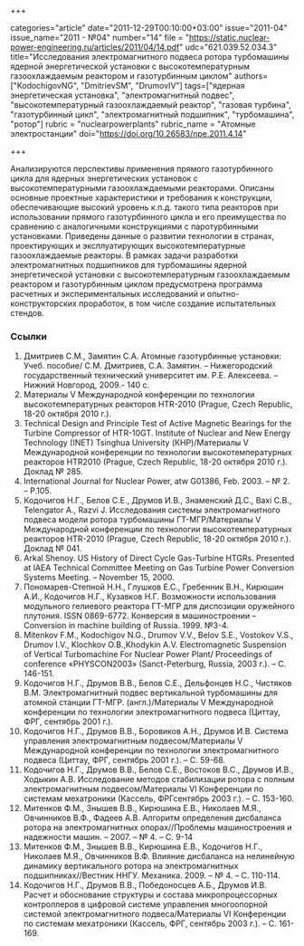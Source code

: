 +++

categories="article"
date="2011-12-29T00:10:00+03:00"
issue="2011-04"
issue_name="2011 - №04"
number="14"
file = "https://static.nuclear-power-engineering.ru/articles/2011/04/14.pdf"
udc="621.039.52.034.3"
title="Исследования электромагнитного подвеса ротора турбомашины ядерной энергетической установки с высокотемпературным газоохлаждаемым реактором и газотурбинным циклом"
authors=["KodochigovNG", "DmitrievSM", "DrumovIV"]
tags=["ядерная энергетическая установка", "электромагнитный подвес", "высокотемпературный газоохлаждаемый реактор", "газовая турбина", "газотурбинный цикл", "электромагнитный подшипник", "турбомашина", "ротор"]
rubric = "nuclearpowerplants"
rubric_name = "Атомные электростанции"
doi="https://doi.org/10.26583/npe.2011.4.14"

+++

Анализируются перспективы применения прямого газотурбинного цикла для ядерных энергетических установок с высокотемпературными газоохлаждаемыми реакторами. Описаны основные проектные характеристики и требования к конструкции, обеспечивающие высокий уровень к.п.д. такого типа реакторов при использовании прямого газотурбинного цикла и его преимущества по сравнению с аналогичными конструкциями с паротурбинными установками. Приведены данные о развитии технологии в странах, проектирующих и эксплуатирующих высокотемпературные газоохлаждаемые реакторы. В рамках задачи разработки электромагнитных подшипников для турбомашины ядерной энергетической установки с высокотемпературным газоохлаждаемым реактором и газотурбинным циклом предусмотрена программа расчетных и экспериментальных исследований и опытно-конструкторских проработок, в том числе создание испытательных стендов.

### Ссылки

1. Дмитриев С.М., Замятин С.А. Атомные газотурбинные установки: Учеб. пособие/ С.М. Дмитриев, С.А. Замятин. – Нижегородский государственный технический университет им. Р.Е. Алексеева. – Нижний Новгород, 2009.- 140 с.
2. Материалы V Международной конференции по технологии высокотемпературных реакторов HTR-2010 (Prague, Czech Republic, 18-20 октября 2010 г.).
3. Technical Design and Principle Test of Active Magnetic Bearings for the Turbine Compressor of HTR-10GT. Institute of Nuclear and New Energy Technology (INET) Tsinghua University (КНР)/Материалы V Международной конференции по технологии высокотемпературных реакторов HTR2010 (Prague, Czech Republic, 18-20 октября 2010 г.). Доклад № 285.
4. International Journal for Nuclear Power, atw G01386, Feb. 2003. – № 2. – Р.105.
5. Кодочигов Н.Г., Белов С.Е., Друмов И.В., Знаменский Д.С., Baxi C.B., Telengator A., Razvi J. Исследования системы электромагнитного подвеса модели ротора турбомашины ГТ-МГР/Материалы V Международной конференции по технологии высокотемпературных реакторов HTR-2010 (Prague, Czech Republic, 18-20 октября 2010 г.). Доклад № 041.
6. Arkal Shenoy. US History of Direct Cycle Gas-Turbine HTGRs. Presented at IAEA Technical Committee Meeting on Gas Turbine Power Conversion Systems Meeting. – November 15, 2000.
7. Пономарев-Степной Н.Н., Глушков Е.С., Гребенник В.Н., Кирюшин А.И., Кодочигов Н.Г., Кузавков Н.Г. Возможности использования модульного гелиевого реактора ГТ-МГР для диспозиции оружейного плутония. ISSN 0869-6772. Конверсия в машиностроении – Conversion in machine building of Russia. 1999. №3-4.
8. Mitenkov F.M., Kodochigov N.G., Drumov V.V., Belov S.E., Vostokov V.S., Drumov I.V., Klochkov O.B.,Khodykin A.V. Electromagnetic Suspension of Vertical Turbomachine For Nuclear Power Plant/ Proceedings of conference «PHYSCON2003» (Sanct-Peterburg, Russia, 2003 г.). – С. 146-151.
9. Кодочигов Н.Г., Друмов В.В., Белов С.Е., Дельфонцев Н.С., Чистяков В.М. Электромагнитный подвес вертикальной турбомашины для атомной станции ГТ-МГР. (англ.)/Материалы V Международной конференции по технологии электромагнитного подвеса (Циттау, ФРГ, сентябрь 2001 г.).
10. Кодочигов Н.Г., Друмов В.В., Боровиков А.Н., Друмов И.В. Система управления электромагнитным подвесом/Материалы V Международной конференции по технологии электромагнитного подвеса (Циттау, ФРГ, сентябрь 2001 г.). – С. 59-68.
11. Кодочигов Н.Г., Друмов В.В., Белов С.Е., Востоков В.С., Друмов И.В., Ходыкин А.В. Исследование методов стабилизации ротора с полным электромагнитным подвесом/Материалы VI Конференции по системам мехатроники (Кассель, ФРГсентябрь 2003 г.). – С. 153-160.
12. Митенков Ф.М., Знышев В.В., Кирюшина Е.В., Николаев М.Я., Овчинников В.Ф., Фадеев А.В. Алгоритм определения дисбаланса ротора на электромагнитных опорах//Проблемы машиностроения и надежности машин. – 2007. – № 4. – С. 9-14
13. Митенков Ф.М., Знышев В.В., Кирюшина Е.В., Кодочигов Н.Г., Николаев М.Я., Овчинников В.Ф. Влияние дисбаланса на нелинейную динамику вертикального ротора на электромагнитных подшипниках//Вестник ННГУ. Механика. 2009. – № 4. – С. 110-114.
14. Кодочигов Н.Г., Друмов В.В., Победоносцев А.Б., Друмов И.В. Расчет и обоснование структуры и состава микропроцессорных контроллеров в цифровой системе управления многоопорной системой электромагнитного подвеса/Материалы VI Конференции по системам мехатроники (Кассель, ФРГ, сентябрь 2003 г.). – С. 161-169.